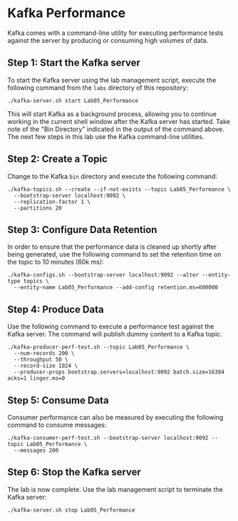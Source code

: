 # Kafka Performance

Kafka comes with a command-line utility for executing performance tests against
the server by producing or consuming high volumes of data.

## Step 1: Start the Kafka server

To start the Kafka server using the lab management script, execute the following
command from the `labs` directory of this repository:

```
./kafka-server.sh start Lab05_Performance
```

This will start Kafka as a background process, allowing you to continue
working in the current shell window after the Kafka server has started.
Take note of the "Bin Directory" indicated in the output of the command above.
The next few steps in this lab use the Kafka command-line utilities.

## Step 2: Create a Topic

Change to the Kafka `bin` directory and execute the following command:

```
./kafka-topics.sh --create --if-not-exists --topic Lab05_Performance \
  --bootstrap-server localhost:9092 \
  --replication-factor 1 \
  --partitions 20
```

## Step 3: Configure Data Retention

In order to ensure that the performance data is cleaned up shortly after
being generated, use the following command to set the retention time on
the topic to 10 minutes (60k ms):

```
./kafka-configs.sh --bootstrap-server localhost:9092 --alter --entity-type topics \
  --entity-name Lab05_Performance --add-config retention.ms=600000
```

## Step 4: Produce Data

Use the following command to execute a performance test against the Kafka server.
The command will publish dummy content to a Kafka topic.

```
./kafka-producer-perf-test.sh --topic Lab05_Performance \
  --num-records 200 \
  --throughput 50 \
  --record-size 1024 \
  --producer-props bootstrap.servers=localhost:9092 batch.size=16384 acks=1 linger.ms=0
```

## Step 5: Consume Data

Consumer performance can also be measured by executing the following command to
consume messages:

```
./kafka-consumer-perf-test.sh --bootstrap-server localhost:9092 --topic Lab05_Performance \
  --messages 200
```

## Step 6: Stop the Kafka server

The lab is now complete.  Use the lab management script to terminate the Kafka server:

```
./kafka-server.sh stop Lab05_Performance
```